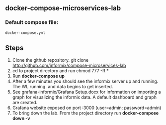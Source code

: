 ## docker-compose-microservices-lab

### Default compose file:
    docker-compose.yml

## Steps

1.  Clone the github repository.  git clone http://github.com/informix/compose-microservices-lab
2.  cd to project directory and run chmod 777 -R *
3.  Run __docker-compose up__ 
4.  After a few minutes you should see the informix server up and running.  The WL running.  and data begins to get inserted.
5.  See grafana-informix/Grafana Setup.docx  for information on importing a graph for visualizing the informix data.  A default dashboard and graph are created.
6.  Grafana website exposed on port :3000 (user=admin; password=admin)
7.  To bring down the lab.  From the project directory run __docker-compose down -v__ 


